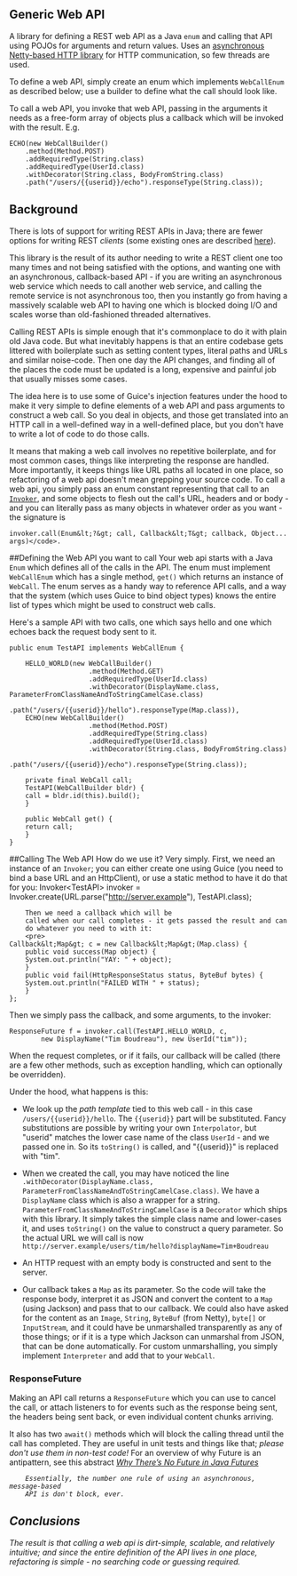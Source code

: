 Generic Web API
---------------

A library for defining a REST web API as a Java ``enum`` and calling
that API using POJOs for arguments and return values.  Uses an
[asynchronous Netty-based HTTP library](https://github.com/timboudreau/netty-http-client)
for HTTP communication, so few threads are used.

To define a web API, simply create an enum which implements ``WebCallEnum`` as
described below;  use a builder to define what the call should look like.

To call a web API, you invoke that web API, passing in the arguments it needs
as a free-form array of objects plus a callback which will be invoked with the
result.  E.g.

    ECHO(new WebCallBuilder()
        .method(Method.POST)
        .addRequiredType(String.class)
        .addRequiredType(UserId.class)
        .withDecorator(String.class, BodyFromString.class)
        .path("/users/{{userid}}/echo").responseType(String.class));


## Background

There is lots of support for writing REST APIs in Java;  there
are fewer options for writing REST <i>clients</i> (some existing
ones are described 
[here](http://stackoverflow.com/questions/221442/rest-clients-for-java)).

This library is the result of its author needing to write a REST client
one too many times and not being satisfied with the options, and wanting
one with an asynchronous, callback-based API - if you are writing an
asynchronous web service which needs to call another web service, and calling the 
remote service is not asynchronous too, then you instantly go from
having a massively scalable web API to having one which is blocked
doing I/O and scales worse than old-fashioned threaded alternatives.

Calling REST APIs is simple enough that it's commonplace to do it with
plain old Java code.  But what inevitably happens is that an entire
codebase gets littered with boilerplate such as setting content types,
literal paths and URLs and similar noise-code.  Then one day the API
changes, and finding all of the places the code must be updated is a long,
expensive and painful job that usually misses some cases.

The idea here is to use some of Guice's injection features under the
hood to make it very simple to define elements of a web API and pass
arguments to construct a web call.  So you deal in objects, and those
get translated into an HTTP call in a well-defined way in a well-defined
place, but you don't have to write a lot of code to do those calls.

It means that making a web call
involves no repetitive boilerplate, and for most common cases, things
like interpreting the response are handled.  More importantly, it 
keeps things like URL paths all located in one place, so refactoring of
a web api doesn't mean grepping your source code.  To call a web api,
you simply pass an enum constant representing that call to an
<a href="Invoker.html"><code>Invoker</code></a>, and some 
objects to flesh out the call's URL, headers and or body - and you can
literally pass as many objects in whatever order as you want - the 
signature is 
        
	invoker.call(Enum&lt;?&gt; call, Callback&lt;T&gt; callback, Object... args)</code>.

##Defining the Web API you want to call
Your web api starts with a Java <code>Enum</code> which defines all of
the calls in the API.  The enum must implement 
``WebCallEnum`` which has a 
single method, <code>get()</code> which returns an instance of 
<code>WebCall</code>.  The enum serves as a handy way to reference
API calls, and a way that the system (which uses Guice to bind object
types) knows the entire list of types which might be used to construct
web calls.
<p/>
Here's a sample API with two calls, one which says hello and one which
echoes back the request body sent to it.

    public enum TestAPI implements WebCallEnum {

	    HELLO_WORLD(new WebCallBuilder()
		                .method(Method.GET)
		                .addRequiredType(UserId.class)
		                .withDecorator(DisplayName.class, ParameterFromClassNameAndToStringCamelCase.class)
		                .path("/users/{{userid}}/hello").responseType(Map.class)),
	    ECHO(new WebCallBuilder()
		                .method(Method.POST)
		                .addRequiredType(String.class)
		                .addRequiredType(UserId.class)
		                .withDecorator(String.class, BodyFromString.class)
		                .path("/users/{{userid}}/echo").responseType(String.class));

	    private final WebCall call;
	    TestAPI(WebCallBuilder bldr) {
		call = bldr.id(this).build();
	    }

	    public WebCall get() {
		return call;
	    }
	}

##Calling The Web API
How do we use it?  Very simply.  First, we need an instance of an
``Invoker``;  you can either
create one using Guice (you need to bind a base URL and an HttpClient),
or use a static method to have it do that for you:
	    Invoker&lt;TestAPI&gt; invoker = Invoker.create(URL.parse("http://server.example"), 
		TestAPI.class);

		Then we need a callback which will be
		called when our call completes - it gets passed the result and can
		do whatever you need to with it:
		<pre>
	Callback&lt;Map&gt; c = new Callback&lt;Map&gt;(Map.class) {
	    public void success(Map object) {
		System.out.println("YAY: " + object);
	    }
	    public void fail(HttpResponseStatus status, ByteBuf bytes) {
		System.out.println("FAILED WITH " + status);
	    }
	};

Then we simply pass the callback, and some arguments, to the invoker:

	ResponseFuture f = invoker.call(TestAPI.HELLO_WORLD, c, 
		    new DisplayName("Tim Boudreau"), new UserId("tim"));

When the request completes, or if it fails, our callback will be called
(there are a few other methods, such as exception handling, which can
optionally be overridden).

Under the hood, what happens is this:

 * We look up the <i>path template</i> tied to this web call - in
this case ``/users/{{userid}}/hello``.  The ``{{userid}}``
part will be substituted.  Fancy substitutions are possible by
writing your own ``Interpolator``,
but "userid" matches the lower case name of the class ``UserId`` - 
and we passed one in.  So its <code>toString()</code> is called, and
"{{userid}}" is replaced with "tim".

 * When we created the call, you may have noticed the line
``.withDecorator(DisplayName.class, ParameterFromClassNameAndToStringCamelCase.class)``.
We have a <code>DisplayName</code> class which is also a wrapper
for a string.  ``ParameterFromClassNameAndToStringCamelCase``
is a ``Decorator`` which
ships with this library.  It simply takes the simple class name and
lower-cases it, and uses <code>toString()</code> on the value to 
construct a query parameter.  So the actual URL we will call is
now ``http://server.example/users/tim/hello?displayName=Tim+Boudreau``

 * An HTTP request with an empty body is constructed and sent to
the server.

 * Our callback takes a ``Map`` as its parameter.  So the
code will take the response body, interpret it as JSON and 
convert the content to a ``Map`` (using Jackson) and
pass that to our callback.  We could also have asked for the content
as an ``Image``, ``String``, ``ByteBuf`` (from Netty), ``byte[]`` or ``InputStream``, and it
could have be unmarshalled transparently as any of those things;
or if it is a type which Jackson can unmarshal from JSON, that
can be done automatically.  For custom unmarshalling, you simply
implement ``Interpreter``
and add that to your ``WebCall``.

### ResponseFuture

Making an API call returns a ``ResponseFuture``
which you can use to cancel the call, or attach listeners to for events such
as the response being sent, the headers being sent back, or even individual
content chunks arriving.

It also has two ``await()`` methods which will block the calling
thread until the call has completed.  They are useful in unit tests
and things like that; *please don't use them in non-test code!*
For an overview of why Future is an antipattern, see this abstract <i>
[Why There’s No Future in Java Futures](https://oracleus.activeevents.com/connect/sessionDetail.ww?SESSION_ID=6385)

        Essentially, the number one rule of using an asynchronous, message-based
        API is don't block, ever.

## Conclusions
The result is that calling a web api is dirt-simple, scalable, and 
relatively intuitive;  and since the entire definition of the API lives
in one place, refactoring is simple - no searching code or guessing
required.


